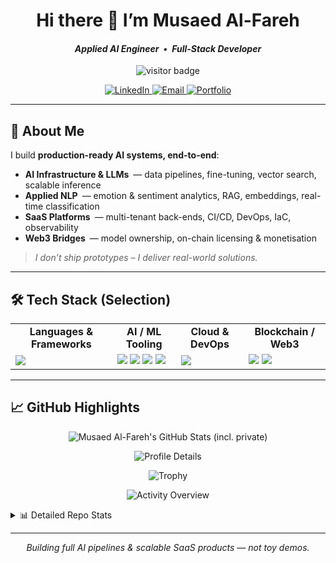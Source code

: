 <!-- ─────────────────────────  HEADER  ───────────────────────── -->
<h1 align="center">Hi there 👋  I’m Musaed Al-Fareh</h1>
<h4 align="center"><em>Applied AI Engineer • Full-Stack Developer</em></h4>

<p align="center">
  <img src="https://visitor-badge.laobi.icu/badge?page_id=MusaedMusaedSadeqMusaedAl-Fareh225739&color=0E75B6&style=flat-square" alt="visitor badge"/>
</p>

<p align="center">
  <a href="https://www.linkedin.com/in/musaed-alfareh-a365521b9" target="_blank">
    <img alt="LinkedIn" src="https://img.shields.io/badge/LinkedIn-0A66C2?style=flat-square&logo=linkedin&logoColor=white"/>
  </a>
  <a href="mailto:jimalfareh@gmail.com" target="_blank">
    <img alt="Email" src="https://img.shields.io/badge/Gmail-D14836?style=flat-square&logo=gmail&logoColor=white"/>
  </a>
  <a href="https://alfareh.nl" target="_blank">
    <img alt="Portfolio" src="https://img.shields.io/badge/Portfolio-000000?style=flat-square&logo=vercel&logoColor=white"/>
  </a>
</p>

---

## 🚀 About Me

I build **production-ready AI systems, end-to-end**:

- **AI Infrastructure & LLMs** — data pipelines, fine-tuning, vector search, scalable inference  
- **Applied NLP** — emotion & sentiment analytics, RAG, embeddings, real-time classification  
- **SaaS Platforms** — multi-tenant back-ends, CI/CD, DevOps, IaC, observability  
- **Web3 Bridges** — model ownership, on-chain licensing & monetisation

> *I don’t ship prototypes – I deliver real-world solutions.*

---

## 🛠 Tech Stack (Selection)

<table>
  <tr>
    <td align="center"><strong>Languages & Frameworks</strong></td>
    <td align="center"><strong>AI / ML Tooling</strong></td>
    <td align="center"><strong>Cloud & DevOps</strong></td>
    <td align="center"><strong>Blockchain / Web3</strong></td>
  </tr>
  <tr>
    <td>
      <img src="https://skillicons.dev/icons?i=python,typescript,javascript,react,nextjs,nodejs,fastapi,express,html,css,sass,tailwind"/>
    </td>
    <td>
      <img src="https://skillicons.dev/icons?i=tensorflow,pytorch"/>
      <img src="https://img.shields.io/badge/HuggingFace-F9A03C?style=flat-square&logo=huggingface&logoColor=white"/>
      <img src="https://img.shields.io/badge/LangChain-000000?style=flat-square&logo=langchain&logoColor=white"/>
      <img src="https://img.shields.io/badge/OpenAI-412991?style=flat-square&logo=openai&logoColor=white"/>
    </td>
    <td>
      <img src="https://skillicons.dev/icons?i=docker,kubernetes,gcp,firebase,vercel,netlify,nginx,cloudflare,git,github"/>
    </td>
    <td>
      <img src="https://img.shields.io/badge/Ethereum-3C3C3D?style=flat-square&logo=ethereum&logoColor=white"/>
      <img src="https://img.shields.io/badge/MetaMask-F6851B?style=flat-square&logo=metamask&logoColor=white"/>
    </td>
  </tr>
</table>

---

## 📈 GitHub Highlights

<p align="center">
  <!-- Main stats card with private & all commits -->
  <img
    src="https://github-readme-stats.vercel.app/api?username=MusaedMusaedSadeqMusaedAl-Fareh225739&show_icons=true&theme=radical&hide_border=true&include_all_commits=true&count_private=true&custom_title=Musaed%20Al-Fareh's%20GitHub%20Stats"
    alt="Musaed Al-Fareh's GitHub Stats (incl. private)" />
</p>

<p align="center">
  <!-- 1) Profile Details -->
  <img
    src="https://github-profile-summary-cards.vercel.app/api/cards/profile-details?username=MusaedMusaedSadeqMusaedAl-Fareh225739&theme=github_dark"
    alt="Profile Details" />
</p>

<p align="center">
  <!-- 2) Trophies -->
  <img
    src="https://github-profile-trophy.vercel.app/?username=MusaedMusaedSadeqMusaedAl-Fareh225739&theme=darkhub&no-frame=true&margin-w=6&margin-h=6"
    alt="Trophy" />
</p>

<p align="center">
  <!-- 3) Activity Overview -->
  <img
    src="https://github-profile-summary-cards.vercel.app/api/cards/overview?username=MusaedMusaedSadeqMusaedAl-Fareh225739&theme=github_dark"
    alt="Activity Overview" />
</p>

<details>
  <summary>📊 Detailed Repo Stats</summary>

  <p align="center">
    <img src="https://github-readme-stats.vercel.app/api?username=MusaedMusaedSadeqMusaedAl-Fareh225739&show_icons=true&theme=github_dark&hide_title=true" height="165"/>
    <img src="https://github-readme-stats.vercel.app/api/top-langs/?username=MusaedMusaedSadeqMusaedAl-Fareh225739&layout=compact&theme=github_dark&hide_title=true" height="165"/>
  </p>
</details>

---

<p align="center"><em>Building full AI pipelines & scalable SaaS products — not toy demos.</em></p>
